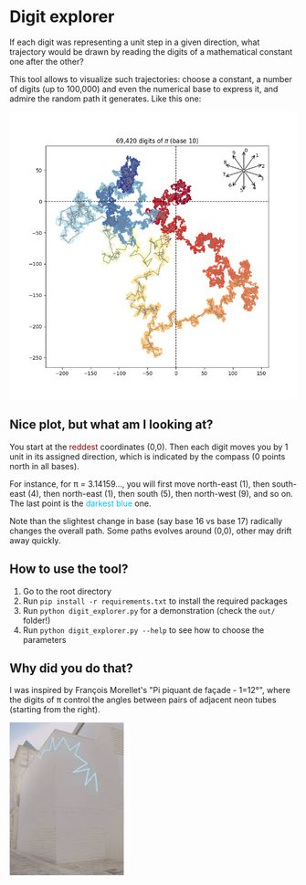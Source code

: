 # Digit explorer
If each digit was representing a unit step in a given direction, what trajectory would be drawn by reading the digits of a mathematical constant one after the other?

This tool allows to visualize such trajectories: choose a constant, a number of digits (up to 100,000) and even the numerical base to express it, and admire the random path it generates. Like this one:

<img src="img/pi_10_069420_example.png" alt="Trajectory of 69420 digits of pi in base 10" width="690"/>

## Nice plot, but what am I looking at?
You start at the <span style="color:darkred">reddest</span> coordinates (0,0). Then each digit moves you by 1 unit in its assigned direction, which is indicated by the compass (0 points north in all bases).

For instance, for &pi; = 3.14159..., you will first move north-east (1), then south-east (4), then north-east (1), then south (5), then north-west (9), and so on. The last point is the <span style="color:deepskyblue">darkest blue</span> one.

Note than the slightest change in base (say base 16 vs base 17) radically changes the overall path. Some paths evolves around (0,0), other may drift away quickly.

## How to use the tool?
1. Go to the root directory
2. Run ```pip install -r requirements.txt``` to install the required packages
3. Run ```python digit_explorer.py``` for a demonstration (check the ```out/``` folder!)
4. Run ```python digit_explorer.py --help``` to see how to choose the parameters

## Why did you do that?
I was inspired by François Morellet's "Pi piquant de façade - 1=12°", where the digits of &pi; control the angles between pairs of adjacent neon tubes (starting from the right).

<img src="img/pi_piquant_morellet.jpeg" alt="Photo of Morellet's Pi piquant de facade" width="200"/>
